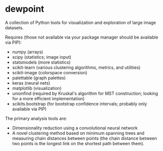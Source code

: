 dewpoint
===

A collection of Python tools for visualization and exploration of large image
datasets.

Requires (those not available via your package manager should be available via
PIP):

- numpy (arrays)
- scipy (statistics; image input)
- statsmodels (more statistics)
- scikit-learn (various clustering algorithms, metrics, and utilities)
- scikit-image (colorspace conversion)
- palettable (graph palettes)
- keras (neural nets)
- matplotlib (visualization)
- unionfind (required by Kruskal's algorithm for MST construction; looking for a more efficient implementation)
- scikits.bootstrap (for bootstrap confidence intervals; probably only available via PIP)

The primary analysis tools are:

  - Dimensionality reduction using a convolutional neural network
  - A novel clustering method based on minimum spanning trees and measuring
    chain distances between points (the chain distance between two points is
    the longest link on the shortest path between them).
